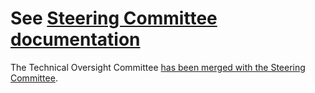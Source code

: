 # See [Steering Committee documentation](./STEERING-COMMITTEE.md)

The Technical Oversight Committee [has been merged with the Steering Committee](https://github.com/knative/community/pull/1587).

